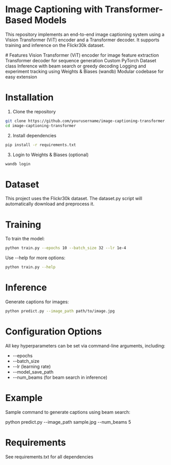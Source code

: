# Image Captioning with Transformer-Based Models

This repository implements an end-to-end image captioning system using a Vision Transformer (ViT) encoder and a Transformer decoder. It supports training and inference on the Flickr30k dataset.

# Features
Vision Transformer (ViT) encoder for image feature extraction
Transformer decoder for sequence generation
Custom PyTorch Dataset class
Inference with beam search or greedy decoding
Logging and experiment tracking using Weights & Biases (wandb)
Modular codebase for easy extension

# Installation
1. Clone the repository
```bash
git clone https://github.com/yourusername/image-captioning-transformer.git
cd image-captioning-transformer
```

2. Install dependencies
```bash
pip install -r requirements.txt
```
3. Login to Weights & Biases (optional)
```bash
wandb login
```
# Dataset
This project uses the Flickr30k dataset. The dataset.py script will automatically download and preprocess it.

# Training

To train the model:
```bash
python train.py --epochs 10 --batch_size 32 --lr 1e-4
```
Use --help for more options:
```bash
python train.py --help
```

# Inference
Generate captions for images:
```bash
python predict.py --image_path path/to/image.jpg
```
# Configuration Options

All key hyperparameters can be set via command-line arguments, including:

- --epochs
- --batch_size
- --lr (learning rate)
- --model_save_path
- --num_beams (for beam search in inference)

# Example
Sample command to generate captions using beam search:

python predict.py --image_path sample.jpg --num_beams 5

# Requirements
See requirements.txt for all dependencies​

